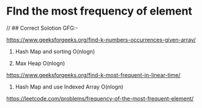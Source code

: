 # FInd the most frequency of element 
<script>
/*
[
    [1,2,3,2,5],
    [3,2,3,5,6],
    [8,2,7,2,6],
]
*/
// 5:45

/*
5x | 2
3x | 3
2x | 5,6
1x | 8,7
*/

// ## Sunny Tried Approach 1:- 
const data = [
    [1,2,3,2,5],
    [3,2,3,5,6],
    [8,2,7,2,6],
]
const OrderArray = []
const AllArray = []
const hash = new Map()
for(let i=0;i<data.length;i++){
    for(let j=0;j<data[i].length;j++){
        if(hash.get(data[i][j])){
            if(hash.get(data[i][j]) ==1){
                OrderArray.push(data[i][j])
            }
            hash.set(data[i][j],hash.get(data[i][j])+1)
        }else{
            AllArray.push(data[i][j])
            hash.set(data[i][j],1)
        }
    }
}

OrderArray.forEach(value=>{
    console.log(hash.get(value),"x"," | ", value)
})
let str = ""
AllArray.forEach(value=>{
    if(!OrderArray.includes(value)){
        str+= str == "" ? value : ","+value
    }
})
console.log("1x"," | ", str)


// ## Sunny Tried Approach 2:- 
const data = [
    [1,2,3,2,5],
    [3,2,3,5,6],
    [8,2,7,2,6],
]
const OrderArray = []
const AllArray = []
const hash = new Map();
const newMap = new Map()
for(let i=0;i<data.length;i++){
    for(let j=0;j<data[i].length;j++){
        if(hash.get(data[i][j])){
            if(hash.get(data[i][j]) ==1){
                OrderArray.push(data[i][j])
            }
            hash.set(data[i][j],hash.get(data[i][j])+1)
        }else{
            AllArray.push(data[i][j])
            hash.set(data[i][j],1)
        }
    }
}
//2:5
for(key of hash){
	if(newMap.get(key[1])){
           const old = newMap.get(key[1])
            newMap.set(key[1],[...old,key[0]])
        }else{
            newMap.set(key[1],[key[0]])
        }
}
console.log(newMap)

for(key of newMap){
    console.log(`${key[0]}X | ${key[1].join(",")}`)
}
/*
output :-

1X | 1,8,7
5X | 2
3X | 3
2X | 5,6
*/
</script>
// ## Correct Solotion GFG:- 


https://www.geeksforgeeks.org/find-k-numbers-occurrences-given-array/

1. Hash Map and sorting O(nlogn)

2. Max Heap O(nlogn)

https://www.geeksforgeeks.org/find-k-most-frequent-in-linear-time/
1. Hash Map and use Indexed Array  O(nlogn)

<script>
 const data = [
        [1,2,3,2,5],
        [3,2,3,5,6],
        [8,2,7,2,6],
    ];
    //1. first make a map and ittrate over array and make counter of each value 
        const hash = new Map();
        for(let i=0;i<data.length;i++){
            for(let j=0;j<data[i].length;j++){
                if(hash.get(data[i][j])){
                    hash.set(data[i][j],hash.get(data[i][j])+1)
                }else{
                    hash.set(data[i][j],1)
                }
            }
        }
        
   // 2. again ittrate over map and conver value as key and key as value , if value repeated then push in array 
        const IndexedArr = new Array(data[0].length+1).fill([])
        
        for(let key of hash.keys()){
        IndexedArr[hash.get(key)]=[...IndexedArr[hash.get(key)],key]
  
        }
      
      for(let i=IndexedArr.length-1;i>=0;i--){
      	if(IndexedArr[i].length>0){
        	console.log(`${i}X | ${IndexedArr[i]}`)
        }
      }
      
</script>


https://leetcode.com/problems/frequency-of-the-most-frequent-element/